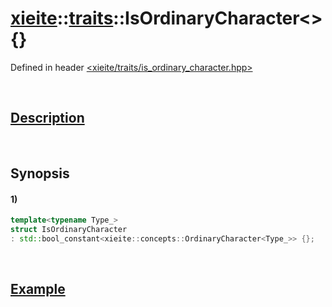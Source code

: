 # [xieite](../../xieite.md)\:\:[traits](../../traits.md)\:\:IsOrdinaryCharacter\<\> \{\}
Defined in header [<xieite/traits/is_ordinary_character.hpp>](../../../include/xieite/traits/is_ordinary_character.hpp)

&nbsp;

## [Description](../concepts/ordinary_character.md#Description)

&nbsp;

## Synopsis
#### 1)
```cpp
template<typename Type_>
struct IsOrdinaryCharacter
: std::bool_constant<xieite::concepts::OrdinaryCharacter<Type_>> {};
```

&nbsp;

## [Example](../concepts/ordinary_character.md#Example)
